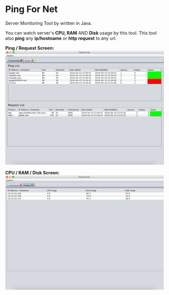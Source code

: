 # Ping For Net


Server Monitoring Tool by written in Java. 

You can watch server's **CPU, RAM** AND **Disk** usage by this tool.  This tool also **ping** any **ip/hostname** or **http request** to any url.

**Ping  / Request Screen:**
![enter image description here](https://raw.githubusercontent.com/hkaraoglu/pingfornet/master/screenshots/s1.png?token=ABYQPG42CH2EF2L6D4JD7B24X57FK)


**CPU / RAM / Disk Screen:**
![enter image description here](https://github.com/hkaraoglu/pingfornet/blob/master/screenshots/s2.png?raw=true)
